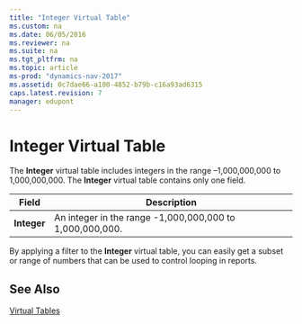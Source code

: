 ```yaml
---
title: "Integer Virtual Table"
ms.custom: na
ms.date: 06/05/2016
ms.reviewer: na
ms.suite: na
ms.tgt_pltfrm: na
ms.topic: article
ms-prod: "dynamics-nav-2017"
ms.assetid: 0c7dae66-a100-4852-b79b-c16a93ad6315
caps.latest.revision: 7
manager: edupont
---
```

# Integer Virtual Table
The **Integer** virtual table includes integers in the range –1,000,000,000 to 1,000,000,000. The **Integer** virtual table contains only one field.  
  
|Field|Description|  
|-----------|-----------------|  
|**Integer**|An integer in the range -1,000,000,000 to 1,000,000,000.|  
  
 By applying a filter to the **Integer** virtual table, you can easily get a subset or range of numbers that can be used to control looping in reports.  
  
## See Also  
 [Virtual Tables](Virtual-Tables.md)